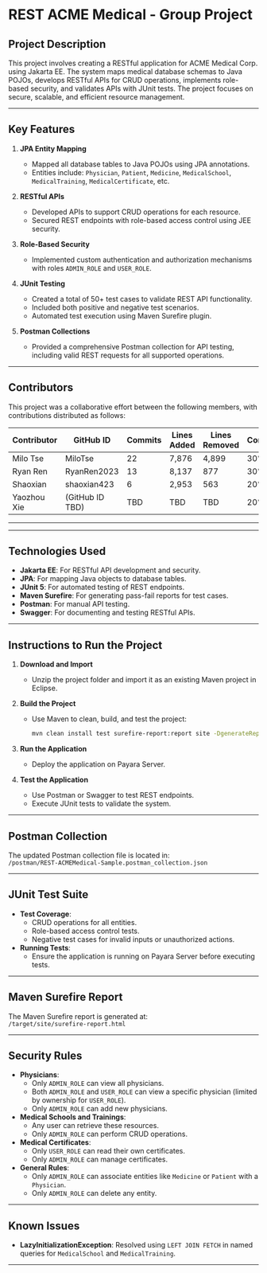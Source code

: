 # REST ACME Medical - Group Project

## Project Description
This project involves creating a RESTful application for ACME Medical Corp. using Jakarta EE. The system maps medical database schemas to Java POJOs, develops RESTful APIs for CRUD operations, implements role-based security, and validates APIs with JUnit tests. The project focuses on secure, scalable, and efficient resource management.

---

## Key Features
1. **JPA Entity Mapping**  
   - Mapped all database tables to Java POJOs using JPA annotations.  
   - Entities include: `Physician`, `Patient`, `Medicine`, `MedicalSchool`, `MedicalTraining`, `MedicalCertificate`, etc.

2. **RESTful APIs**  
   - Developed APIs to support CRUD operations for each resource.  
   - Secured REST endpoints with role-based access control using JEE security.

3. **Role-Based Security**  
   - Implemented custom authentication and authorization mechanisms with roles `ADMIN_ROLE` and `USER_ROLE`.

4. **JUnit Testing**  
   - Created a total of 50+ test cases to validate REST API functionality.  
   - Included both positive and negative test scenarios.  
   - Automated test execution using Maven Surefire plugin.

5. **Postman Collections**  
   - Provided a comprehensive Postman collection for API testing, including valid REST requests for all supported operations.

---

## Contributors

This project was a collaborative effort between the following members, with contributions distributed as follows:

| **Contributor**   | **GitHub ID**  | **Commits** | **Lines Added** | **Lines Removed** | **Contribution** |
|-------------------|----------------|-------------|-----------------|-------------------|------------------|
| Milo Tse          | MiloTse        | 22          | 7,876           | 4,899             | 30%              |
| Ryan Ren          | RyanRen2023    | 13          | 8,137           | 877               | 30%              |
| Shaoxian          | shaoxian423    | 6           | 2,953           | 563               | 20%              |
| Yaozhou Xie       | (GitHub ID TBD)| TBD         | TBD             | TBD               | 20%              |

---

---

## Technologies Used
- **Jakarta EE**: For RESTful API development and security.
- **JPA**: For mapping Java objects to database tables.
- **JUnit 5**: For automated testing of REST endpoints.
- **Maven Surefire**: For generating pass-fail reports for test cases.
- **Postman**: For manual API testing.
- **Swagger**: For documenting and testing RESTful APIs.

---

## Instructions to Run the Project
1. **Download and Import**  
   - Unzip the project folder and import it as an existing Maven project in Eclipse.

2. **Build the Project**  
   - Use Maven to clean, build, and test the project:
     ```bash
     mvn clean install test surefire-report:report site -DgenerateReports=true
     ```

3. **Run the Application**  
   - Deploy the application on Payara Server.

4. **Test the Application**  
   - Use Postman or Swagger to test REST endpoints.  
   - Execute JUnit tests to validate the system.

---

## Postman Collection
The updated Postman collection file is located in:  
`/postman/REST-ACMEMedical-Sample.postman_collection.json`

---

## JUnit Test Suite
- **Test Coverage**:
  - CRUD operations for all entities.
  - Role-based access control tests.
  - Negative test cases for invalid inputs or unauthorized actions.
- **Running Tests**:
  - Ensure the application is running on Payara Server before executing tests.

---

## Maven Surefire Report
The Maven Surefire report is generated at:  
`/target/site/surefire-report.html`

---

## Security Rules
- **Physicians**:
  - Only `ADMIN_ROLE` can view all physicians.
  - Both `ADMIN_ROLE` and `USER_ROLE` can view a specific physician (limited by ownership for `USER_ROLE`).
  - Only `ADMIN_ROLE` can add new physicians.
- **Medical Schools and Trainings**:
  - Any user can retrieve these resources.
  - Only `ADMIN_ROLE` can perform CRUD operations.
- **Medical Certificates**:
  - Only `USER_ROLE` can read their own certificates.
  - Only `ADMIN_ROLE` can manage certificates.
- **General Rules**:
  - Only `ADMIN_ROLE` can associate entities like `Medicine` or `Patient` with a `Physician`.
  - Only `ADMIN_ROLE` can delete any entity.

---

## Known Issues
- **LazyInitializationException**:
  Resolved using `LEFT JOIN FETCH` in named queries for `MedicalSchool` and `MedicalTraining`.

---

